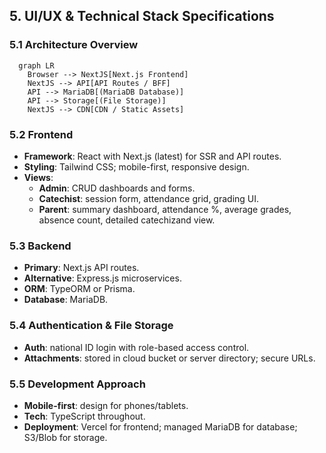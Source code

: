 ## 5. UI/UX & Technical Stack Specifications

### 5.1 Architecture Overview

```mermaid
  graph LR
    Browser --> NextJS[Next.js Frontend]
    NextJS --> API[API Routes / BFF]
    API --> MariaDB[(MariaDB Database)]
    API --> Storage[(File Storage)]
    NextJS --> CDN[CDN / Static Assets]
```

### 5.2 Frontend

- **Framework**: React with Next.js (latest) for SSR and API routes.
- **Styling**: Tailwind CSS; mobile-first, responsive design.
- **Views**:
  - **Admin**: CRUD dashboards and forms.
  - **Catechist**: session form, attendance grid, grading UI.
  - **Parent**: summary dashboard, attendance %, average grades, absence count, detailed catechizand view.

### 5.3 Backend

- **Primary**: Next.js API routes.
- **Alternative**: Express.js microservices.
- **ORM**: TypeORM or Prisma.
- **Database**: MariaDB.

### 5.4 Authentication & File Storage

- **Auth**: national ID login with role-based access control.
- **Attachments**: stored in cloud bucket or server directory; secure URLs.

### 5.5 Development Approach

- **Mobile-first**: design for phones/tablets.
- **Tech**: TypeScript throughout.
- **Deployment**: Vercel for frontend; managed MariaDB for database; S3/Blob for storage.